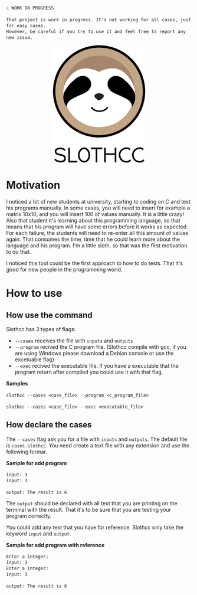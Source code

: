 ```
⚠️ WORK IN PROGRESS

That project is work in progress. It's not working for all cases, just for easy cases. 
However, be careful if you try to use it and feel free to report any new issue.
```

<p align="center">
  <img
    width="250"
    src="./media/Slothcc.svg"
    alt="Slothcc – Easy way to test a console program"
  />
</p>

# Motivation
I noticed a lot of new students at university, starting to coding on C and test his programs manually. In some cases, you will need to insert for example a matrix 10x10, and you will insert 100 of values manually. It is a little crazy! Also that student it's learning about this programming language, so that means that his program will have some errors before it works as expected. For each failure, the students will need to re-enter all this amount of values again. That consumes the time, time that he could learn more about the language and his program.
I'm a little sloth, so that was the first motivation to do that. 

I noticed this tool could be the first approach to how to do tests. That it's good for new people in the programming world.

# How to use

## How use the command

Slothcc has 3 types of flags:
 - `--cases` receives the file with `inputs` and `outputs`
 - `--program` recived the C program file. (Slothcc compile with gcc, if you are using Windows please download a Debian console or use the excetuable flag)
 - `--exec` recived the executable file. If you have a executable that the program return after compiled you could use it with that flag.

**Samples**

`slothcc --cases <case_file> --program <c_program_file>`

`slothcc --cases <case_file> --exec <executable_file>`

## How declare the cases

The `--cases` flag ask you for a file with `inputs` and `outputs`. The default file is `cases.slothcc`.
You need create a text file with any extension and use the following formar.

**Sample for add program**
```
input: 3
input: 3

output: The result is 6
```

The `output` should be declared with all text that you are printing on the terminal with the result.
That it's to be sure that you are testing your program correctly.

You could add any text that you have for reference. Slothcc only take the keyword `input` and `output`.

**Sample for add program with reference**
```
Enter a integer:
input: 3
Enter a integer:
input: 3

output: The result is 6
```
